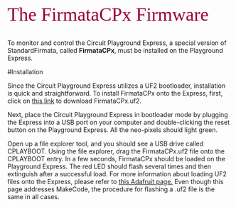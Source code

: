 <div style="text-align:left;color:#990033; font-family:times, serif; font-size:3.0em">The FirmataCPx Firmware</div>
<br>

To monitor and control the Circuit Playground Express, a special version of StandardFirmata, called
**FirmataCPx**, must be installed on the Playground Express.

#Installation

Since the Circuit Playground Express utilizes a UF2 bootloader,
installation is quick and straightforward. To install FirmataCPx onto the
Express, first, click on
[this link](https://github.com/MrYsLab/pymata-cpx/raw/master/FirmataCPxUF2/FirmataCPx.uf2)
to download FirmataCPx.uf2.

Next, place the Circuit Playground Express in bootloader mode by plugging
the Express into a USB port on your computer and double-clicking the
reset button on the Playground Express. All the neo-pixels should light green.

Open up a file explorer tool, and you should see a USB drive called
CPLAYBOOT. Using the file explorer, drag the FirmataCPx.uf2 file onto the CPLAYBOOT entry.
 In a few seconds, FirmataCPx should be
loaded on the Playground Express. The red LED should flash several times and then
extinguish after a successful load. For more information about loading UF2 files onto the Express,
please refer to
[this Adafruit page.](https://learn.adafruit.com/adafruit-circuit-playground-express/downloading-and-flashing)
Even though this page addresses MakeCode, the procedure for flashing a
.uf2 file is the same in all cases.


